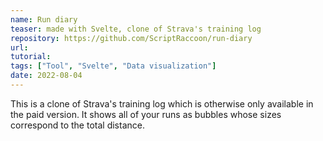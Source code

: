 ```yaml
---
name: Run diary
teaser: made with Svelte, clone of Strava's training log
repository: https://github.com/ScriptRaccoon/run-diary
url:
tutorial:
tags: ["Tool", "Svelte", "Data visualization"]
date: 2022-08-04
---
```


This is a clone of Strava's training log which is otherwise only available in the paid version. It shows all of your runs as bubbles whose sizes correspond to the total distance.
